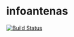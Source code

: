 # infoantenas
[![Build Status](https://travis-ci.com/jalvaro/infoantenas.svg?branch=master)](https://travis-ci.com/jalvaro/infoantenas)
